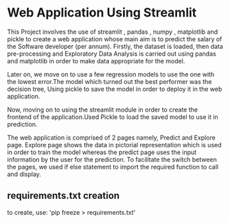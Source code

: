 # Web Application Using Streamlit

This Project involves the use of streamlit ,  pandas , numpy , matplotlib and pickle to create a web application whose main aim is to predict the salary of the Software developer (per annum).
Firstly, the dataset is  loaded, then data pre-processing and Exploratory Data Analysis is carried out using pandas and matplotlib in order to make data appropriate for the model.

Later on, we move on to use a few regression models to use the one with the lowest error.The model which turned out the best performer was the decision tree, Using pickle to save the model in order to deploy it in the web application.

Now, moving on to using the streamlit module in order to create the frontend of the application.Used Pickle to load the saved model to use it in prediction.

The web application is comprised of 2 pages namely, Predict and Explore page. Explore page shows the data in pictorial representation which is used in order to train the model whereas the predict page uses the input information by the user for the prediction. To facilitate the switch between the pages, we used if else statement to import the required function to call and display.
 ## requirements.txt creation
 to  create, use: 'pip freeze > requirements.txt'
